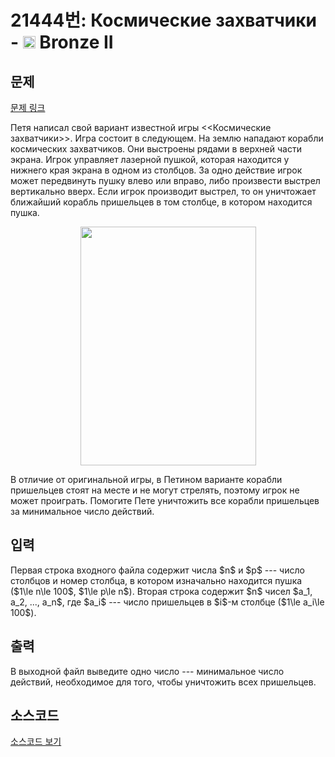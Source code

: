 # 21444번: Космические захватчики - <img src="https://static.solved.ac/tier_small/4.svg" style="height:20px" /> Bronze II

<!-- performance -->

<!-- 문제 제출 후 깃허브에 푸시를 했을 때 제출한 코드의 성능이 입력될 공간입니다.-->

<!-- end -->

## 문제

[문제 링크](https://boj.kr/21444)


<p>Петя написал свой вариант известной игры &lt;&lt;Космические захватчики&gt;&gt;. Игра состоит в следующем. На землю нападают корабли космических захватчиков. Они выстроены рядами в верхней части экрана. Игрок управляет лазерной пушкой, которая находится у нижнего края экрана в одном из столбцов. За одно действие игрок может передвинуть пушку влево или вправо, либо произвести выстрел вертикально вверх. Если игрок производит выстрел, то он уничтожает ближайший корабль пришельцев в том столбце, в котором находится пушка.&nbsp;</p>

<p style="text-align: center;"><img alt="" src="https://upload.acmicpc.net/75dc4387-ddf1-47e9-b82b-1d8941766ca8/-/preview/" style="width: 281px; height: 382px;"></p>

<p>В отличие от оригинальной игры, в Петином варианте корабли пришельцев стоят на месте и не могут стрелять, поэтому игрок не может проиграть. Помогите Пете уничтожить все корабли пришельцев за минимальное число действий.</p>



## 입력


<p>Первая строка входного файла содержит числа $n$ и $p$ --- число столбцов и номер столбца, в котором изначально находится пушка ($1\le n\le 100$, $1\le p\le n$). Вторая строка содержит $n$ чисел $a_1, a_2, ..., a_n$, где $a_i$ --- число пришельцев в $i$-м столбце ($1\le a_i\le 100$).&nbsp;</p>



## 출력


<p>В выходной файл выведите одно число --- минимальное число действий, необходимое для того, чтобы уничтожить всех пришельцев.</p>



## 소스코드

[소스코드 보기](Космические%20захватчики.py)